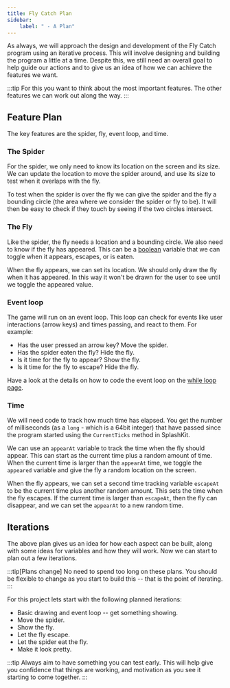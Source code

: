 ```yaml
---
title: Fly Catch Plan
sidebar:
    label: " - A Plan"
---
```


As always, we will approach the design and development of the Fly Catch program using an iterative process. This will involve designing and building the program a little at a time. Despite this, we still need an overall goal to help guide our actions and to give us an idea of how we can achieve the features we want.

:::tip
For this you want to think about the most important features.
The other features we can work out along the way.
:::

## Feature Plan

The key features are the spider, fly, event loop, and time.

### The Spider

For the spider, we only need to know its location on the screen and its size. We can update the location to move the spider around, and use its size to test when it overlaps with the fly.

To test when the spider is over the fly we can give the spider and the fly a bounding circle (the area where we consider the spider or fly to be). It will then be easy to check if they touch by seeing if the two circles intersect.

### The Fly

Like the spider, the fly needs a location and a bounding circle. We also need to know if the fly has appeared. This can be a [boolean](/book/part-1-instructions/3-control-flow/1-concepts/01-0-boolean-data) variable that we can toggle when it appears, escapes, or is eaten.

When the fly appears, we can set its location. We should only draw the fly when it has appeared. In this way it won't be drawn for the user to see until we toggle the appeared value.

### Event loop

The game will run on an event loop. This loop can check for events like user interactions (arrow keys) and times passing, and react to them. For example:

- Has the user pressed an arrow key? Move the spider.
- Has the spider eaten the fly? Hide the fly.
- Is it time for the fly to appear? Show the fly.
- Is it time for the fly to escape? Hide the fly.

Have a look at the details on how to code the event loop on the [while loop page](/book/part-1-instructions/3-control-flow/1-concepts/04-1-while-loop/#event-loops---dynamic-graphical-programs).

### Time

We will need code to track how much time has elapsed. You get the number of milliseconds (as a `long` - which is a 64bit integer) that have passed since the program started using the `CurrentTicks` method in SplashKit.

We can use an `appearAt` variable to track the time when the fly should appear. This can start as the current time plus a random amount of time. When the current time is larger than the `appearAt` time, we toggle the `appeared` variable and give the fly a random location on the screen.

When the fly appears, we can set a second time tracking variable `escapeAt` to be the current time plus another random amount. This sets the time when the fly escapes. If the current time is larger than `escapeAt`, then the fly can disappear, and we can set the `appearAt` to a new random time.

## Iterations

The above plan gives us an idea for how each aspect can be built, along with some ideas for variables and how they will work. Now we can start to plan out a few iterations.

:::tip[Plans change]
No need to spend too long on these plans. You should be flexible to change as you start to build this -- that is the point of iterating.
:::

For this project lets start with the following planned iterations:

- Basic drawing and event loop -- get something showing.
- Move the spider.
- Show the fly.
- Let the fly escape.
- Let the spider eat the fly.
- Make it look pretty.

:::tip
Always aim to have something you can test early. This will help give you confidence that things are working, and motivation as you see it starting to come together.
:::
